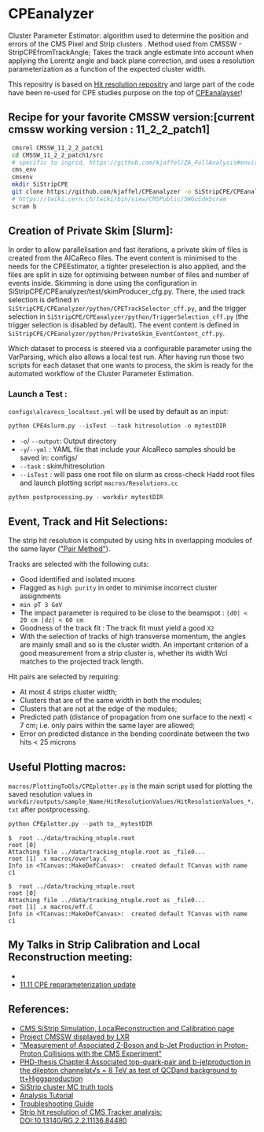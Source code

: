 # CPEanalyzer
Cluster Parameter Estimator: algorithm used to determine the position and errors of the CMS Pixel and Strip clusters .
Method used from CMSSW - StripCPEfromTrackAngle; Takes the track angle estimate into account when applying the Lorentz angle and back plane correction, and uses a resolution parameterization as a function of the expected cluster width. 

This repositry is based on [Hit resolution repositry](https://gitlab.cern.ch/coldham/hitresolutionproject/-/tree/master) and large part of the code have been re-used for CPE studies purpose on the top of [CPEanalayser](https://github.com/delaere/cmssw/tree/CPE_from-CMSSW_10_6_2/UserCode/CPEanalyzer)!
## Recipe for your favorite CMSSW version:[current cmssw working version : 11_2_2_patch1]
```bash
 cmsrel CMSSW_11_2_2_patch1
 cd CMSSW_11_2_2_patch1/src
 # specific to ingrid, https://github.com/kjaffel/ZA_FullAnalysis#environment-setup-always- 
 cms_env 
 cmsenv
 mkdir SiStripCPE
 git clone https://github.com/kjaffel/CPEanalyzer -o SiStripCPE/CPEanalyzer
 # https://twiki.cern.ch/twiki/bin/view/CMSPublic/SWGuideScram
 scram b 
```
## Creation of Private Skim [Slurm]:
In order to allow parallelisation and fast iterations, a private skim of files is created from the AlCaReco files. The event content is minimised to the needs for the CPEEstimator, a tighter preselection is also applied, and the files are split in size for optimising between number of files and number of events inside. Skimming is done using the configuration in SiStripCPE/CPEanalyzer/test/skimProducer_cfg.py. There, the used track selection is defined in `SiStripCPE/CPEanalyzer/python/CPETrackSelector_cff.py`, and the trigger selection in `SiStripCPE/CPEanalyzer/python/TriggerSelection_cff.py` (the trigger selection is disabled by default). The event content is defined in `SiStripCPE/CPEanalyzer/python/PrivateSkim_EventContent_cff.py`.

 Which dataset to process is steered via a configurable parameter using the VarParsing, which also allows a local test run. After having run those two scripts for each dataset that one wants to process, the skim is ready for the automated workflow of the Cluster Parameter Estimation. 
### Launch a Test :
`configs\alcareco_localtest.yml` will be used by default as an input:
```python
python CPE4slurm.py --isTest --task hitresolution -o mytestDIR
```
- ``-o``/ ``--output``:  Output directory 
- ``-y``/``--yml``    :  YAML file that include your AlcaReco samples should be saved in: configs/
- ``--task``   :  skim/hitresolution 
- ``--isTest`` :  will pass one root file on slurm as cross-check
Hadd root files and launch plotting script ``macros/Resolutions.cc``
```python
python postprocessing.py --workdir mytestDIR
```
## Event, Track and Hit Selections:
The strip hit resolution is computed by using hits in overlapping modules of the same layer (["Pair Method"](https://indico.cern.ch/event/305395/contributions/701396/attachments/580300/798934/nmccoll_3_13_RecHitRes.pdf)).

Tracks are selected with the following cuts:
- Good identified and isolated muons 
- Flagged as `high purity` in order to minimise incorrect cluster assignments
- `min pT 3 GeV`
- The impact parameter is required to be close to the beamspot : `|d0| < 20 cm |dz| < 60 cm`
- Goodness of the track fit : The track fit must yield a good `X2`
- With the selection of tracks of high transverse momentum, the angles are mainly small and so is the cluster width. 
An important criterion of a good measurement from a strip cluster is, whether its width Wcl matches to the projected track length. 

Hit pairs are selected by requiring:
- At most 4 strips cluster width;
- Clusters that are of the same width in both the modules;
- Clusters that are not at the edge of the modules;
- Predicted path (distance of propagation from one surface to the next) < 7 cm; i.e. only pairs within the same layer are allowed;
- Error on predicted distance in the bending coordinate between the two hits < 25 microns 

## Useful Plotting macros:
``macros/PlottingToOls/CPEplotter.py`` is the main script used for plotting the saved resolution values in ``workdir/outputs/sample_Name/HitResolutionValues/HitResolutionValues_*.txt`` after postprocessing.
```python
python CPEplotter.py --path to__mytestDIR
```
```
$  root ../data/tracking_ntuple.root 
root [0] 
Attaching file ../data/tracking_ntuple.root as _file0...
root [1] .x macros/overlay.C 
Info in <TCanvas::MakeDefCanvas>:  created default TCanvas with name c1
```

```
$  root ../data/tracking_ntuple.root 
root [0] 
Attaching file ../data/tracking_ntuple.root as _file0...
root [1] .x macros/eff.C 
Info in <TCanvas::MakeDefCanvas>:  created default TCanvas with name c1
```

## My Talks in Strip Calibration and Local Reconstruction meeting:
- []()
- [11.11 CPE reparameterization update](https://indico.cern.ch/event/934813/#60-cpe-reparameterization)
## References:
- [ CMS SiStrip Simulation, LocalReconstruction and Calibration page](https://twiki.cern.ch/twiki/bin/viewauth/CMS/SiStripCalibration)
- [Project CMSSW displayed by LXR](https://cmssdt.cern.ch/lxr/source/DataFormats/SiStripCluster/interface/SiStripClusterTools.h)
- ["Measurement of Associated Z-Boson and b-Jet Production in Proton-Proton Collisions with the CMS Experiment"](http://cdsweb.cern.ch/record/1476930)
- [PHD-thesis Chapter4:Associated top-quark-pair and b-jetproduction in the dilepton channelat√s = 8  TeV as test of QCDand background to tt+Higgsproduction](https://bib-pubdb1.desy.de/record/222384/files/thesis.pdf)
- [ SiStrip cluster MC truth tools ](https://twiki.cern.ch/twiki/bin/view/CMSPublic/SWGuideStripClusterMCtruth)
- [ Analysis Tutorial](http://www.t2.ucsd.edu/twiki2/bin/view/UCSDTier2/AnalysisTutorial?sortcol=table;table=up#Efficiency_Plots)
- [Troubleshooting Guide](https://twiki.cern.ch/twiki/bin/view/CMSPublic/WorkBookTroubleShooting)
- [Strip hit resolution of CMS Tracker analysis: DOI:10.13140/RG.2.2.11136.84480](https://www.researchgate.net/publication/317633066_Strip_hit_resolution_of_CMS_Tracker_analysis)
